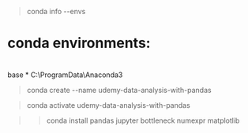 
>conda info --envs

# conda environments:
#
base                  *  C:\ProgramData\Anaconda3


>conda create --name udemy-data-analysis-with-pandas

>conda activate udemy-data-analysis-with-pandas

>>conda install pandas jupyter bottleneck numexpr matplotlib


